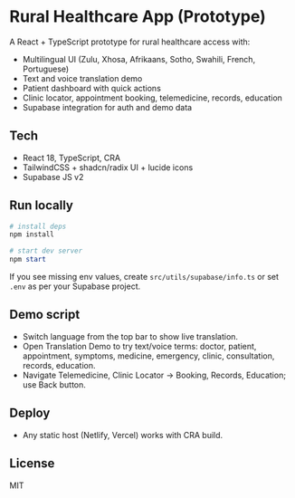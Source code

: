# Rural Healthcare App (Prototype)

A React + TypeScript prototype for rural healthcare access with:
- Multilingual UI (Zulu, Xhosa, Afrikaans, Sotho, Swahili, French, Portuguese)
- Text and voice translation demo
- Patient dashboard with quick actions
- Clinic locator, appointment booking, telemedicine, records, education
- Supabase integration for auth and demo data

## Tech
- React 18, TypeScript, CRA
- TailwindCSS + shadcn/radix UI + lucide icons
- Supabase JS v2

## Run locally
```powershell
# install deps
npm install

# start dev server
npm start
```

If you see missing env values, create `src/utils/supabase/info.ts` or set `.env` as per your Supabase project.

## Demo script
- Switch language from the top bar to show live translation.
- Open Translation Demo to try text/voice terms: doctor, patient, appointment, symptoms, medicine, emergency, clinic, consultation, records, education.
- Navigate Telemedicine, Clinic Locator → Booking, Records, Education; use Back button.

## Deploy
- Any static host (Netlify, Vercel) works with CRA build.

## License
MIT
